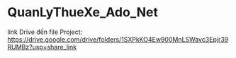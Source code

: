 # QuanLyThueXe_Ado_Net

link Drive đến file Project: https://drive.google.com/drive/folders/1SXPkKO4Ew900MnLSWavc3Epjr39RUMBz?usp=share_link
